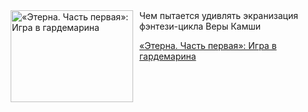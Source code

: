 <!--2025-04-19 10:15:27-->
<div class="yb">
  <div class="rss kino_kino"><a href="https://www.kino-teatr.ru/kino/art/tv/6263/" title="«Этерна. Часть первая»: Игра в гардемарина"><img src="https://www.kino-teatr.ru/art/3/6/6263/poster.jpg" width="196" height="147" align="left" hspace="5" style="margin: 0px 10px 0px 5px" alt="«Этерна. Часть первая»: Игра в гардемарина"/></a>Чем пытается удивлять экранизация фэнтези-цикла Веры Камши <p class="titl"><a href="https://www.kino-teatr.ru/kino/art/tv/6263/">«Этерна. Часть первая»: Игра в гардемарина</a></p></div>
</div>
